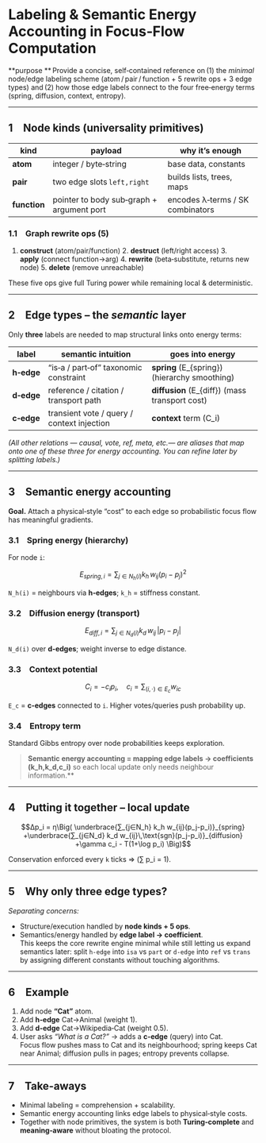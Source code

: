 # Labeling & Semantic Energy Accounting in Focus‑Flow Computation

\*\*purpose \*\* Provide a concise, self‑contained reference on (1) the *minimal* node/edge labeling scheme (atom / pair / function + 5 rewrite ops + 3 edge types) and (2) how those edge labels connect to the four free‑energy terms (spring, diffusion, context, entropy).

---

## 1 Node kinds (universality primitives)

| kind         | payload                                   | why it’s enough                  |
| ------------ | ----------------------------------------- | -------------------------------- |
| **atom**     | integer / byte‑string                     | base data, constants             |
| **pair**     | two edge slots `left,right`               | builds lists, trees, maps        |
| **function** | pointer to body sub‑graph + argument port | encodes λ‑terms / SK combinators |

### 1.1 Graph rewrite ops (5)

1. **construct** (atom/pair/function)  2. **destruct** (left/right access)  3. **apply** (connect function→arg)  4. **rewrite** (beta‑substitute, returns new node)  5. **delete** (remove unreachable)

These five ops give full Turing power while remaining local & deterministic.

---

## 2 Edge types – the *semantic* layer

Only **three** labels are needed to map structural links onto energy terms:

| label      | semantic intuition                         | goes into energy                                 |
| ---------- | ------------------------------------------ | ------------------------------------------------ |
| **h‑edge** | “is‑a / part‑of” taxonomic constraint      | **spring** \(E_{spring}\) (hierarchy smoothing)  |
| **d‑edge** | reference / citation / transport path      | **diffusion** \(E_{diff}\) (mass transport cost) |
| **c‑edge** | transient vote / query / context injection | **context** term \(C_i\)                         |

*(All other relations — causal, vote, ref, meta, etc.— are aliases that map onto one of these three for energy accounting. You can refine later by splitting labels.)*

---

## 3 Semantic energy accounting

**Goal.** Attach a physical‑style “cost” to each edge so probabilistic focus flow has meaningful gradients.

### 3.1 Spring energy (hierarchy)

For node `i`:

```math
E_{spring,i}=\sum_{j∈N_h(i)} k_h\,w_{ij}(p_i-p_j)^2
```

`N_h(i)` = neighbours via **h‑edges**; `k_h` = stiffness constant.

### 3.2 Diffusion energy (transport)

```math
E_{diff,i}=\sum_{j∈N_d(i)} k_d\,w_{ij}\,|p_i-p_j|
```

`N_d(i)` over **d‑edges**; weight inverse to edge distance.

### 3.3 Context potential

```math
C_i=-c_i p_i ,\quad c_i=\sum_{(i,⋅)∈E_c} w_{ic}
```

`E_c` = **c‑edges** connected to `i`. Higher votes/queries push probability up.

### 3.4 Entropy term

Standard Gibbs entropy over node probabilities keeps exploration.

> **Semantic energy accounting = mapping edge labels → coefficients (k\_h,k\_d,c\_i)** so each local update only needs neighbour information.\*\*

---

## 4 Putting it together – local update

```math
Δp_i = η\Big( \underbrace{∑_{j∈N_h} k_h w_{ij}(p_j-p_i)}_{spring}
            +\underbrace{∑_{j∈N_d} k_d w_{ij}\,\text{sgn}(p_j-p_i)}_{diffusion}
            +\gamma c_i - T(1+\log p_i) \Big)
```

Conservation enforced every `k` ticks ⇒ \(∑ p_i = 1\).

---

## 5 Why only three edge types?

*Separating concerns:*

- Structure/execution handled by **node kinds + 5 ops**.
- Semantics/energy handled by **edge label → coefficient**.\
  This keeps the core rewrite engine minimal while still letting us expand semantics later: split `h‑edge` into `isa` vs `part` or `d‑edge` into `ref` vs `trans` by assigning different constants without touching algorithms.

---

## 6 Example

1. Add node **“Cat”** atom.
2. Add **h‑edge** Cat→Animal (weight 1).
3. Add **d‑edge** Cat→Wikipedia‑Cat (weight 0.5).
4. User asks *“What is a Cat?”* → adds a **c‑edge** (query) into Cat.\
   Focus flow pushes mass to Cat and its neighbourhood; spring keeps Cat near Animal; diffusion pulls in pages; entropy prevents collapse.

---

## 7 Take‑aways

- Minimal labeling = comprehension + scalability.
- Semantic energy accounting links edge labels to physical‑style costs.
- Together with node primitives, the system is both **Turing‑complete** and **meaning‑aware** without bloating the protocol.

